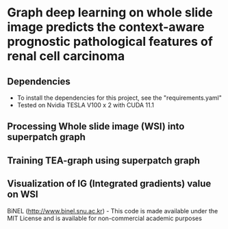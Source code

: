 Graph deep learning on whole slide image predicts the context-aware prognostic pathological features of renal cell carcinoma
=====================

## Dependencies
* To install the dependencies for this project, see the "requirements.yaml"
* Tested on Nvidia TESLA V100 x 2 with CUDA 11.1

## Processing Whole slide image (WSI) into superpatch graph

## Training TEA-graph using superpatch graph

## Visualization of IG (Integrated gradients) value on WSI

BiNEL (http://www.binel.snu.ac.kr) - This code is made available under the MIT License and is available for non-commercial academic purposes